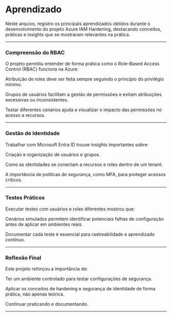 # Aprendizado

Neste arquivo, registro os principais aprendizados obtidos durante o desenvolvimento do projeto Azure IAM Hardening, destacando conceitos, práticas e insights que se mostraram relevantes na prática.

---

### Compreensão do RBAC

O projeto permitiu entender de forma prática como o Role-Based Access Control (RBAC) funciona na Azure:

Atribuição de roles deve ser feita sempre seguindo o princípio do privilégio mínimo.

Grupos de usuários facilitam a gestão de permissões e evitam atribuições excessivas ou inconsistentes.

Testar diferentes cenários ajuda a visualizar o impacto das permissões no acesso a recursos.

---

### Gestão de Identidade

Trabalhar com Microsoft Entra ID trouxe insights importantes sobre:

Criação e organização de usuários e grupos.

Como as identidades se conectam a recursos e roles dentro de um tenant.

A importância de políticas de segurança, como MFA, para proteger acessos críticos.

---

### Testes Práticos

Executar testes com usuários e roles diferentes mostrou que:

Cenários simulados permitem identificar potenciais falhas de configuração antes de aplicar em ambientes reais.

Documentar cada teste é essencial para rastreabilidade e aprendizado contínuo.

---

### Reflexão Final

Este projeto reforçou a importância de:

Ter um ambiente controlado para testar configurações de segurança.

Aplicar os conceitos de hardening e segurança de identidade de forma prática, não apenas teórica.

Continuar praticando e documentando.

---